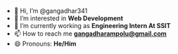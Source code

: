 - 👋 Hi, I’m @gangadhar341
- 👀 I’m interested in **Web Development**
- 🌱 I’m currently working as **Engineering Intern At SSIT** 
- 📫 How to reach me **gangadharampolu@gmail.com**
- 😄 Pronouns: **He/Him**
